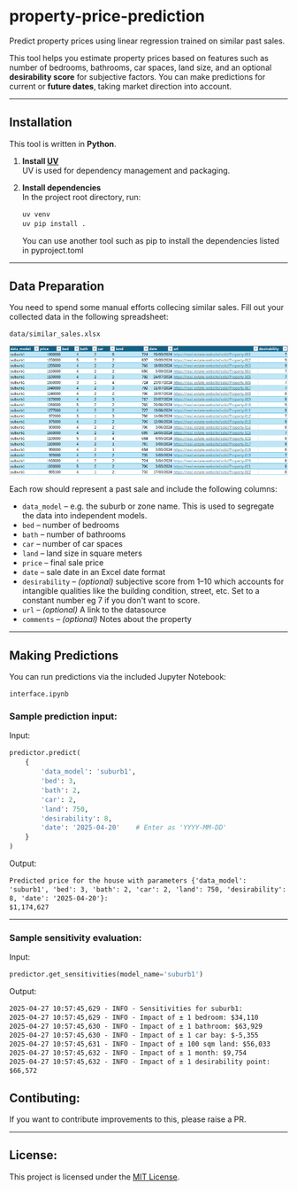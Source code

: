 # property-price-prediction

Predict property prices using linear regression trained on similar past sales.

This tool helps you estimate property prices based on features such as number of bedrooms, bathrooms, car spaces, land size, and an optional **desirability score** for subjective factors. You can make predictions for current or **future dates**, taking market direction into account.

---

## Installation

This tool is written in **Python**.

1. **Install [UV](https://docs.astral.sh/uv/getting-started/installation/)**  
   UV is used for dependency management and packaging.

2. **Install dependencies**  
   In the project root directory, run:

   ```bash
   uv venv
   uv pip install .
   ```
    You can use another tool such as pip to install the dependencies listed in pyproject.toml
---

## Data Preparation

You need to spend some manual efforts collecing similar sales. Fill out your collected data in the following spreadsheet:

```
data/similar_sales.xlsx
```
![Example data input spreadsheet](image.png)

Each row should represent a past sale and include the following columns:

- `data_model` – e.g. the suburb or zone name. This is used to segregate the data into independent models.
- `bed` – number of bedrooms  
- `bath` – number of bathrooms  
- `car` – number of car spaces  
- `land` – land size in square meters  
- `price` – final sale price  
- `date` – sale date in an Excel date format
- `desirability` – *(optional)* subjective score from 1–10 which accounts for intangible qualities like the building condition, street, etc. Set to a constant number eg 7 if you don't want to score.
- `url` – *(optional)* A link to the datasource
- `comments` – *(optional)* Notes about the property


---

## Making Predictions

You can run predictions via the included Jupyter Notebook:

```
interface.ipynb
```


### Sample prediction input:
Input:

```python
predictor.predict(
    {
        'data_model': 'suburb1',
        'bed': 3,
        'bath': 2,
        'car': 2,
        'land': 750,
        'desirability': 8,
        'date': '2025-04-20'    # Enter as 'YYYY-MM-DD'
    }
)
```
Output:
```
Predicted price for the house with parameters {'data_model': 'suburb1', 'bed': 3, 'bath': 2, 'car': 2, 'land': 750, 'desirability': 8, 'date': '2025-04-20'}:
$1,174,627
```

---
### Sample sensitivity evaluation:
Input:
```python
predictor.get_sensitivities(model_name='suburb1')
```

Output:

```
2025-04-27 10:57:45,629 - INFO - Sensitivities for suburb1:
2025-04-27 10:57:45,629 - INFO - Impact of ± 1 bedroom: $34,110
2025-04-27 10:57:45,630 - INFO - Impact of ± 1 bathroom: $63,929
2025-04-27 10:57:45,630 - INFO - Impact of ± 1 car bay: $-5,355
2025-04-27 10:57:45,631 - INFO - Impact of ± 100 sqm land: $56,033
2025-04-27 10:57:45,632 - INFO - Impact of ± 1 month: $9,754
2025-04-27 10:57:45,632 - INFO - Impact of ± 1 desirability point: $66,572
```

## Contibuting:
If you want to contribute improvements to this, please raise a PR.

---

## License:
This project is licensed under the [MIT License](LICENSE).
